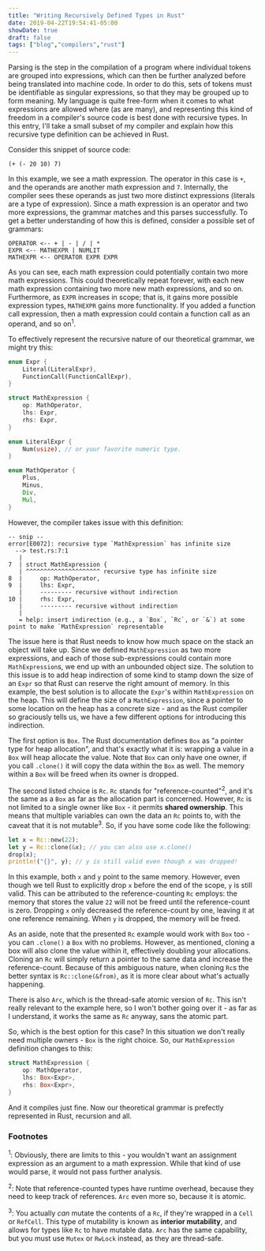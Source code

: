 ```yaml
---
title: "Writing Recursively Defined Types in Rust"
date: 2019-04-22T19:54:41-05:00
showDate: true
draft: false
tags: ["blog","compilers","rust"]
---
```


Parsing is the step in the compilation of a program where individual tokens are grouped into expressions, which can then be further analyzed before being
translated into machine code. In order to do this, sets of tokens must be identifiable as singular expressions, so that they may be grouped up to form
meaning. My language is quite free-form when it comes to what expressions are allowed where (as are many), and representing this kind of freedom in a 
compiler's source code is best done with recursive types. In this entry, I'll take a small subset of my compiler and explain how this recursive type 
definition can be achieved in Rust.

Consider this snippet of source code:
```
(+ (- 20 10) 7)
```
In this example, we see a math expression. The operator in this case is `+`, and the operands are another math expression and `7`. Internally,
the compiler sees these operands as just two more distinct expressions (literals are a type of expression). Since a math expression is an operator 
and two more expressions, the grammar matches and this parses successfully. To get a better understanding of how this is defined, 
consider a possible set of grammars:
```
OPERATOR <-- + | - | / | *
EXPR <-- MATHEXPR | NUMLIT
MATHEXPR <-- OPERATOR EXPR EXPR
```
As you can see, each math expression could potentially contain two more math expressions. This could theoretically repeat forever,
with each new math expression containing two more new math expressions, and so on. Furthermore, as `EXPR` increases in scope; that is,
it gains more possible expression types, `MATHEXPR` gains more functionality. If you added a function call expression, then a math
expression could contain a function call as an operand, and so on<sup>1</sup>.

To effectively represent the recursive nature of our theoretical grammar, we might try this:
```rust
enum Expr {
	Literal(LiteralExpr),
	FunctionCall(FunctionCallExpr),
}

struct MathExpression {
	op: MathOperator,
	lhs: Expr,
	rhs: Expr,
}

enum LiteralExpr {
	Num(usize), // or your favorite numeric type.
}

enum MathOperator {
	Plus,
	Minus,
	Div,
	Mul,
}
```
However, the compiler takes issue with this definition:
```
-- snip --
error[E0072]: recursive type `MathExpression` has infinite size
  --> test.rs:7:1
   |
7  | struct MathExpression {
   | ^^^^^^^^^^^^^^^^^^^^^ recursive type has infinite size
8  |     op: MathOperator,
9  |     lhs: Expr,
   |     --------- recursive without indirection
10 |     rhs: Expr,
   |     --------- recursive without indirection
   |
   = help: insert indirection (e.g., a `Box`, `Rc`, or `&`) at some point to make `MathExpression` representable
```
The issue here is that Rust needs to know how much space on the stack an object will take up. Since we defined `MathExpression` as two more expressions,
and each of those sub-expressions could contain more `MathExpression`s, we end up with an unbounded object size.
The solution to this issue is to add heap indirection of some kind to stamp down the size of an `Expr` so that Rust can reserve the right
amount of memory. In this example, the best solution is to allocate  the `Expr`'s within `MathExpression` on the heap. This will define the
size of a `MathExpression`, since a pointer to some location on the heap has a concrete size - and as the Rust compiler so graciously tells us,
we have a few different options for introducing this indirection.

The first option is `Box`. The Rust documentation defines `Box` as "a pointer type for heap allocation", and that's exactly
what it is: wrapping a value in a `Box` will heap allocate the value. Note that `Box` can only have one
owner, if you call `.clone()` it will copy the data within the `Box` as well. The memory within a `Box` will be freed
when its owner is dropped.

The second listed choice is `Rc`. `Rc` stands for "reference-counted"<sup>2</sup>, and it's the same as a `Box`
as far as the allocation part is concerned. However, `Rc` is not limited to a single owner like `Box` - it permits **shared ownership**. 
This means that multiple variables can own the data an `Rc` points to, with the caveat that it is not mutable<sup>3</sup>. 
So, if you have some code like the following:
```rust
let x = Rc::new(22);
let y = Rc::clone(&x); // you can also use x.clone()
drop(x);
println!("{}", y); // y is still valid even though x was dropped!
```
In this example, both `x` and `y` point to the same memory. However, even though we tell Rust to explicitly drop
`x` before the end of the scope, `y` is still valid. This can be attributed to the reference-counting `Rc`
employs: the memory that stores the value `22` will not be freed until the reference-count is zero. Dropping `x`
only decreased the reference-count by one, leaving it at one reference remaining. When `y` is dropped,
the memory will be freed.

As an aside, note that the presented `Rc` example would work with `Box` too - you can `.clone()` a `Box` with
no problems. However, as mentioned, cloning a box will also clone the value within it, effectively
doubling your allocations. Cloning an `Rc` will simply return a pointer to the same data and increase the reference-count.
Because of this ambiguous nature, when cloning `Rc`s the better syntax is `Rc::clone(&from)`, as it is more clear
about what's actually happening.

There is also `Arc`, which is the thread-safe atomic version of `Rc`. This isn't really relevant to the example here,
so I won't bother going over it - as far as I understand, it works the same as `Rc` anyway, sans the atomic part.

So, which is the best option for this case? In this situation we don't really need multiple owners - `Box` is the right
choice. So, our `MathExpression` definition changes to this:
```rust
struct MathExpression {
	op: MathOperator,
	lhs: Box<Expr>,
	rhs: Box<Expr>,
}
```
And it compiles just fine. Now our theoretical grammar is prefectly represented in Rust, recursion and all.

### Footnotes
<sup>1</sup>: Obviously, there are limits to this - you wouldn't want an assignment expression as an argument to a math expression.
While that kind of use would parse, it would not pass further analysis.

<sup>2</sup>: Note that reference-counted types have runtime overhead, because they need to keep track of references. `Arc` even more
so, because it is atomic.

<sup>3</sup>: You actually *can* mutate the contents of a `Rc`, if they're wrapped in a `Cell` or `RefCell`.
This type of mutability is known as **interior mutability**, and allows for types like `Rc` to have mutable
data. `Arc` has the same capability, but you must use `Mutex` or `RwLock` instead, as they are thread-safe.


